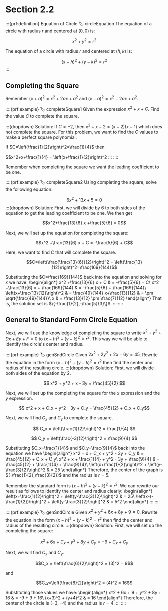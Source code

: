 # Section 2.2

:::{prf:definition} Equation of Circle
:label: circleEquation
The equation of a circle with radius $r$ and centered at $(0,0)$ is:

$$x^2+y^2=r^2$$

The equation of a circle with radius $r$ and centered at $(h,k)$ is:

$$(x-h)^2+(y-k)^2=r^2$$
:::

## Completing the Square
Remember $(x+a)^2=x^2+2ax+a^2$ and $(x-a)^2=x^2-2ax+a^2$.

::::{prf:example}
:label: completeSquare1
Given the expression $x^2+x+C$. Find the value $C$ to complete the square.

:::{dropdown} Solution:
If $C=-2$, then $x^2+x-2=(x+2)(x-1)$ which does not complete the square. For this problem, we want to find the $C$ values to make a perfect square polynomial.

If $C=\left(\frac{1}{2}\right)^2=\frac{1}{4}$ then

$$x^2+x+\frac{1}{4} = \left(x+\frac{1}{2}\right)^2
:::
::::

Remember when completing the square we want the leading coefficient to be one.

::::{prf:example}
:label: completeSquare2
Using completing the square, solve the following equation:

$$ 6x^2+13x+5=0 $$
:::{dropdown} Solution:
First, we will divide by $6$ to both sides of the equation to get the leading coefficient to be one. We then get

$$x^2+\frac{13}{6} x +\frac{5}{6} = 0$$

Next, we will set up the equation for completing the square:

$$x^2 +\frac{13}{6} x + C = -\frac{5}{6} + C$$

Here, we want to find $C$ that will complete the square.

$$C=\left(\frac{\frac{13}{6}}{2}\right)^2 = \left(\frac{13}{12}\right)^2=\frac{169}{144}$$

Substituting the $C=\frac{169}{144}$ back into the equation and solving for $x$ we have:
\begin{align*}
    x^2 +\frac{13}{6} x + C & = -\frac{5}{6} + C\\
    x^2 +\frac{13}{6} x + \frac{169}{144} & = -\frac{5}{6} + \frac{169}{144}\\
    \left(x+\frac{13}{12}\right)^2 & = \frac{49}{144}
    x+\frac{13}{12} & = \pm \sqrt{\frac{49}{144}}\\
    x & = \frac{13}{12} \pm \frac{7}{12}
\end{align*}
That is, the solution set is $\{-\frac{1}{2},-\frac{5}{3}\}$.
:::
::::

## General to Standard Form Circle Equation

Next, we will use the knowledge of completing the square to write $x^2+y^2+Dx+Ey+F=0$ to $(x-h)^2+(y-k)^2=r^2$. This way we will be able to identify the circle's center and radius.

::::{prf:example}
:label: genSndCircle
Given $2x^2+2y^2+2x-6y=45$. Rewrite the equation in the form $(x-h)^2+(y-k)^2=r^2$ then find the center and radius of the resulting circle.
:::{dropdown} Solution:
First, we will divide both sides of the equation by $2$.

$$ x^2 + y^2 + x - 3y = \frac{45}{2} $$

Next, we will set up the completing the square for the $x$ expression and the $y$ expression.

$$ x^2 + x + C_x + y^2 - 3y + C_y = \frac{45}{2} + C_x + C_y$$

Next, we will find $C_x$ and $C_y$ to complete the square.

$$ C_x = \left(\frac{1}{2}\right)^2 = \frac{1}{4} $$

$$ C_y = \left(\frac{-3}{2}\right)^2 = \frac{9}{4} $$

Substituting $C_x=\frac{1}{4}$ and $C_y=\frac{9}{4}$ back into the equation we have
\begin{align*}
    x^2 + x + C_x + y^2 - 3y + C_y & = \frac{45}{2} + C_x + C_y\\
    x^2 + x + \frac{1}{4} + y^2 - 3y + \frac{9}{4} & = \frac{45}{2} + \frac{1}{4} + \frac{9}{4}\\
    \left(x+\frac{1}{2}\right)^2 + \left(y-\frac{3}{2}\right)^2 & = 25
\end{align*}
Therefore, the center of the graph is $(-\frac{1}{2},\frac{3}{2})$ and the radius is $r=5$.

Remember the standard form is $(x-h)^2+(y-k)^2=r^2$. We can rewrite our result as follows to identify the center and radius clearly:
\begin{align*}
    \left(x+\frac{1}{2}\right)^2 + \left(y-\frac{3}{2}\right)^2 & = 25\\
    \left(x-(-\frac{1}{2})\right)^2 + \left(y-\frac{3}{2}\right)^2 & = 5^2
\end{align*}
:::
::::

::::{prf:example}
:label: genSndCircle
Given $x^2+y^2+6x+8y+9=0$. Rewrite the equation in the form $(x-h)^2+(y-k)^2=r^2$ then find the center and radius of the resulting circle.
:::{dropdown} Solution:
First, we will set up the completing the square:

$$x^2 + 6x + C_x + y^2 + 8y + C_y = -9 + C_x + C_y$$

Next, we will find $C_x$ and $C_y$.

$$C_x = \left(\frac{6}{2}\right)^2 = (3)^2 = 9$$

and

$$C_y=\left(\frac{8}{2}\right)^2 = (4)^2 = 16$$

Substituting those values we have:
\begin{align*}
    x^2 + 6x + 9 + y^2 + 8y + 16 & = -9 + 9 + 16\\
    (x+3)^2 + (y+4)^2 & = 16
\end{align*}
Therefore, the center of the circle is $(-3,-4)$ and the radius is $r=4$.
:::
::::

